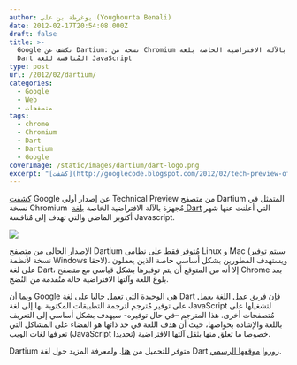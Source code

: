 ```yaml
---
author: يوغرطة بن علي (Youghourta Benali)
date: 2012-02-17T20:54:08.000Z
draft: false
title: >-
  Google تكشف عن Dartium: نسخة من Chromium مجهزة بالآلة الافتراضية الخاصة بلغة 
  Dart المُنافسة للغة JavaScript
type: post
url: /2012/02/dartium/
categories:
  - Google
  - Web
  - متصفحات
tags:
  - chrome
  - Chromium
  - Dart
  - Dartium
  - Google
coverImage: /static/images/dartium/dart-logo.png
excerpt: "[كشفت](http://googlecode.blogspot.com/2012/02/tech-preview-of-chromium-with-dart.html) Google عن إصدار أولي Technical Preview من متصفح Dartium المتمثل في نسخة Chromium \_مُجهزة بالآلة الافتراضية الخاصة ب[لغة Dart](../tag/dart/) التي أعلنت عنها شهر أكتوبر الماضي والتي تهدف إلى مُنافسة Javascript.\n\n\n\nالإصدار الحالي من متصفح Dartium مُتوفر فقط على نظامي Linux"
---
```

[كشفت](http://googlecode.blogspot.com/2012/02/tech-preview-of-chromium-with-dart.html) Google عن إصدار أولي Technical Preview من متصفح Dartium المتمثل في نسخة Chromium  مُجهزة بالآلة الافتراضية الخاصة ب[لغة Dart](../tag/dart/) التي أعلنت عنها شهر أكتوبر الماضي والتي تهدف إلى مُنافسة Javascript.

![](/static/images/dartium/dart-logo.png)

الإصدار الحالي من متصفح Dartium مُتوفر فقط على نظامي Linux و Mac (سيتم توفير نسخة لأنظمة Windows لاحقا)، ويستهدف المطورين بشكل أساسي خاصة الذين يعملون على لغة Dart، إلا أنه من المتوقع أن يتم توفيرها بشكل قياسي مع متصفح Chrome بعد بلوغ اللغة وآلتها الافتراضية حالة متُقدمة من النُضج.

وبما أن Google هي الوحيدة التي تعمل حاليا على لغة Dart فإن فريق عمل اللغة يعمل على توفير مُترجم لترجمة التطبيقات المكتوبة بها إلى لغة JavaScript لتشغيلها على مُتصفحات أخرى. هذا المترجم –في حال توفيره- سيهدف بشكل أساسي إلى التعريف باللغة والإشادة بخواصها، حيث أن هدف اللغة في حد ذاتها هو القضاء على المشاكل التي تعرفها لغات الويب (JavaScript تحديدا) خصوصا ما تعلق منها بثقل آلتها الافتراضية.

Dartium متوفر للتحميل من [هنا](http://www.dartlang.org/dartium/). ولمعرفة المزيد حول لغة Dart زوروا [موقعها الرسمي](http://dartlang.org/).
